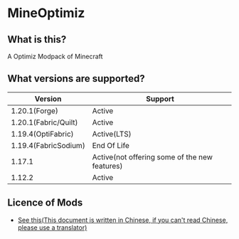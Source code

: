 # MineOptimiz
## What is this?
A Optimiz Modpack of Minecraft
## What versions are supported?
| Version               | Support                                      | 
|-----------------------|----------------------------------------------| 
| 1.20.1(Forge)         | Active                                       | 
| 1.20.1(Fabric/Quilt)  | Active                                       | 
| 1.19.4(OptiFabric)    | Active(LTS)                                  |
| 1.19.4(FabricSodium)  | End Of Life                                  |
| 1.17.1                | Active(not offering some of the new features)|
| 1.12.2                | Active                                       |
## Licence of Mods
 - [See this(This document is written in Chinese, if you can't read Chinese, please use a translator)](https://raw.githubusercontent.com/SmallMushroom-offical/MineOptimiz-Next/1.20.1-Dev/licenceofmods.txt)


